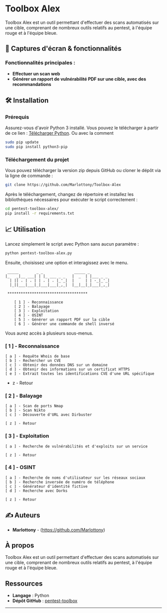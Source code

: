 # Toolbox Alex

Toolbox Alex est un outil permettant d'effectuer des scans automatisés sur une cible, comprenant de nombreux outils relatifs au pentest, à l'équipe rouge et à l'équipe bleue.

## 📸 Captures d'écran & fonctionnalités

### Fonctionnalités principales :

- **Effectuer un scan web**
- **Générer un rapport de vulnérabilité PDF sur une cible, avec des recommandations**

## 🛠️ Installation

### Prérequis

Assurez-vous d'avoir Python 3 installé. Vous pouvez le télécharger à partir de ce lien : [Télécharger Python](https://www.python.org/downloads/).
Ou avec la comment
```sh
sudo pip update
sudo pip install python3-pip
```

### Téléchargement du projet

Vous pouvez télécharger la version zip depuis GitHub ou cloner le dépôt via la ligne de commande :

```sh
git clone https://github.com/Marlottony/Toolbox-Alex
```

Après le téléchargement, changez de répertoire et installez les bibliothèques nécessaires pour exécuter le script correctement :

```sh
cd pentest-toolbox-alex/
pip install -r requirements.txt
```

## 📈 Utilisation

Lancez simplement le script avec Python sans aucun paramètre :

```sh
python pentest-toolbox-alex.py
```

Ensuite, choisissez une option et interagissez avec le menu.

```plaintext
 _____        _ _              _____ _         
|_   _|__ ___| | |_ ___ _ _   |  _  | |___ _ _ 
  | || . | . | | . | . |_'_|  |     | | -_|_'_|
  |_||___|___|_|___|___|_,_|  |__|__|_|___|_,_|

 ************************************     
 
    [ 1 ] - Reconnaissance                                                                  
    [ 2 ] - Balayage
    [ 3 ] - Exploitation
    [ 4 ] - OSINT
    [ 5 ] - Générer un rapport PDF sur la cible
    [ 6 ] - Générer une commande de shell inversé

```

Vous aurez accès à plusieurs sous-menus.

### [ 1 ] - Reconnaissance 

    [ a ] - Requête Whois de base
    [ b ] - Rechercher un CVE
    [ c ] - Obtenir des données DNS sur un domaine
    [ d ] - Obtenir des informations sur un certificat HTTPS
    [ e ] - Extrait toutes les identifications CVE d'une URL spécifique


- z - Retour

### [ 2 ] - Balayage

    [ a ] - Scan de ports Nmap
    [ b ] - Scan Nikto
    [ c ] - Découverte d'URL avec Dirbuster

    [ z ] - Retour


### [ 3 ] - Exploitation

    [ a ] - Recherche de vulnérabilités et d'exploits sur un service

    [ z ] - Retour


### [ 4 ] - OSINT

    [ a ] - Recherche de noms d'utilisateur sur les réseaux sociaux
    [ b ] - Recherche inversée de numéro de téléphone
    [ c ] - Générateur d'identité fictive
    [ d ] - Recherche avec Dorks

    [ z ] - Retour


## ✍️ Auteurs

- **Marlottony** - (https://github.com/Marlottony)

## À propos

Toolbox Alex est un outil permettant d'effectuer des scans automatisés sur une cible, comprenant de nombreux outils relatifs au pentest, à l'équipe rouge et à l'équipe bleue.

## Ressources

- **Langage** : Python
- **Dépôt GitHub** : [pentest-toolbox](https://github.com/hashgrem/pentest-toolbox)

---